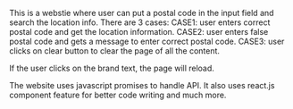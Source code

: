 This is a webstie where user can put a postal code in the input field and search the location info.
There are 3 cases:
CASE1: user enters correct postal code and get the location information.
CASE2: user enters false postal code and gets a message to enter correct postal code.
CASE3: user clicks on clear button to clear the page of all the content.

If the user clicks on the brand text, the page will reload.

The website uses javascript promises to handle API. It also uses react.js component feature for better code writing and much more.
